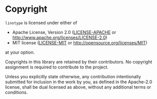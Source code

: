 # Copyright

`linotype` is licensed under either of

* Apache License, Version 2.0
   ([LICENSE-APACHE](LICENSE-APACHE) or <http://www.apache.org/licenses/LICENSE-2.0>)
* MIT license
   ([LICENSE-MIT](LICENSE-MIT) or <http://opensource.org/licenses/MIT>)

at your option.

Copyrights in this library are retained by their contributors.
No copyright assignment is required to contribute to the project.

Unless you explicitly state otherwise, any contribution intentionally submitted
for inclusion in the work by you, as defined in the Apache-2.0 license, shall be
dual licensed as above, without any additional terms or conditions.
